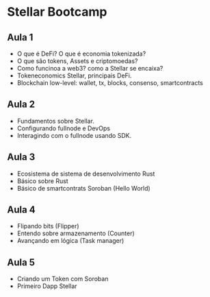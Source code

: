 # Stellar Bootcamp

## Aula 1

- O que é DeFi? O que é economia tokenizada?
- O que são tokens, Assets e criptomoedas?
- Como funcinoa a web3? como a Stellar se encaixa?
- Tokeneconomics Stellar, principais DeFi.
- Blockchain low-level: wallet, tx, blocks, consenso, smartcontracts

## Aula 2

- Fundamentos sobre Stellar.
- Configurando fullnode e DevOps
- Interagindo com o fullnode usando SDK.

## Aula 3

- Ecosistema de sistema de desenvolvimento Rust
- Básico sobre Rust
- Básico de smartcontrats Soroban (Hello World)

## Aula 4

- Flipando bits (Flipper)
- Entendo sobre armazenamento (Counter)
- Avançando em lógica (Task manager)

## Aula 5

- Criando um Token com Soroban
- Primeiro Dapp Stellar

